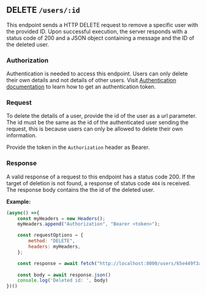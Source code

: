 ## DELETE `/users/:id`

This endpoint sends a HTTP DELETE request to remove a specific user with the provided ID. Upon successful execution, the server responds with a status code of 200 and a JSON object containing a message and the ID of the deleted user. 


### Authorization
Authentication is needed to access this endpoint. Users can only delete their own details and not details of other users. Visit [Authentication documentation](../../authentication/auth.md) to learn how to get an authentication token.


### Request
To delete the details of a user, provide the id of the user as a url parameter. The id must be the same as the id of the authenticated user sending the request, this is because users can only be allowed to delete their own information. 

Provide the token in the `Authorization` header as Bearer. 

### Response
A valid response of a request to this endpoint has a status code 200. If the target of deletion is not found, a response of status code `404` is received. The response body contains the  the id of the deleted user.

**Example:**

```javascript
(async() =>{
    const myHeaders = new Headers();
    myHeaders.append("Authorization", "Bearer <token>");

    const requestOptions = {
        method: "DELETE",
        headers: myHeaders,
    };

    const response = await fetch("http://localhost:8000/users/65e449f3a72eaa435166c76c", requestOptions)
    
    const body = await response.json()
    console.log('Deleted id: ', body)
})()
```
